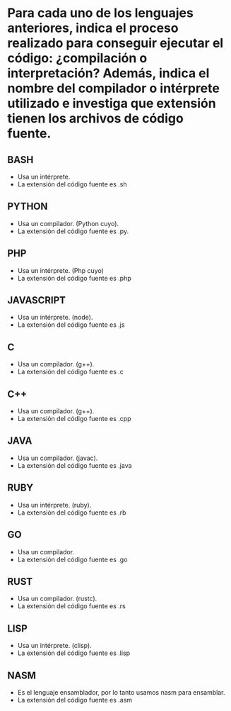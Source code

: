 # Para cada uno de los lenguajes anteriores, indica el proceso realizado para conseguir ejecutar el código: ¿compilación o interpretación? Además, indica el nombre del compilador o intérprete utilizado e investiga que extensión tienen los archivos de código fuente.

## BASH

- Usa un intérprete. 
- La extensión del código fuente es .sh

## PYTHON

- Usa un compilador. (Python cuyo).
- La extensión del código fuente es .py.

## PHP

- Usa un intérprete. (Php cuyo)
- La extensión del código fuente es .php

## JAVASCRIPT

- Usa un intérprete. (node).
- La extensión del código fuente es .js

## C

- Usa un compilador. (g++).
- La extensión del código fuente es .c

## C++

- Usa un compilador. (g++).
- La extensión del código fuente es .cpp

## JAVA

- Usa un compilador. (javac).
- La extensión del código fuente es .java

## RUBY

- Usa un intérprete. (ruby).
- La extensión del código fuente es .rb

## GO

- Usa un compilador.
- La extensión del código fuente es .go

## RUST

- Usa un compilador. (rustc).
- La extensión del código fuente es .rs

## LISP

- Usa un intérprete. (clisp).
- La extensión del código fuente es .lisp

## NASM

- Es el lenguaje ensamblador, por lo tanto usamos nasm para ensamblar.
- La extensión del código fuente es .asm
